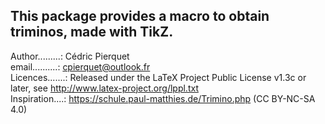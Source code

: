 This package provides a macro to obtain triminos, made with TikZ.  
-----------------------------------------------------------------  
Author.........: Cédric Pierquet  
email..........: cpierquet@outlook.fr  
Licences.......: Released under the LaTeX Project Public License v1.3c or later, see http://www.latex-project.org/lppl.txt  
Inspiration....: https://schule.paul-matthies.de/Trimino.php (CC BY-NC-SA 4.0)